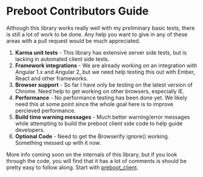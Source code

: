 # Preboot Contributors Guide

Although this library works really well with my preliminary basic tests, there is still a lot of work to be done.
Any help you want to give in any of these areas with a pull request would be much appreciated.
 
1. **Karma unit tests** - This library has extensive server side tests, but is lacking in automated client side tests.
1. **Framework integrations** - We are already working on an integration with Angular 1.x and Angular 2, but we
need help testing this out with Ember, React and other frameworks.
1. **Browser support** - So far I have only be testing on the latest version of Chrome. Need help to get working on
other browsers, especially IE.
1. **Performance** - No performance testing has been done yet. We likely need this at some point since the whole
goal here is to improve percieved performance.
1. **Build time warning messages** - Much better warning/error messages while attempting to build the preboot client
side code to help guide developers.
1. **Optional Code** - Need to get the Browserify ignore() working. Something messed up with it now.

More info coming soon on the internals of this library, but if you look through the code, you will find that it
has a lot of comments is should be pretty easy to follow along. Start with 
[preboot_client](https://github.com/jeffwhelpley/preboot/blob/master/src/client/preboot_client.js).